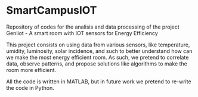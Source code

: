 # SmartCampusIOT
Repository of codes for the analisis and data processing of the project Geniiot - A smart room with IOT sensors for Energy Efficiency

This project consists on using data from various sensors, like temperature, umidity, luminosity, solar incidence, and such to better understand how can we make the most energy efficient room. As such, we pretend to correlate data, observe patterns, and propose solutions like algorithms to make the room more efficient. 

All the code is written in MATLAB, but in future work we pretend to re-write the code in Python.
